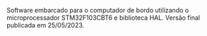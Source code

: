  Software embarcado para o computador de bordo utilizando o microprocessador STM32F103CBT6 e biblioteca HAL.
 Versão final publicada em 25/05/2023. 
